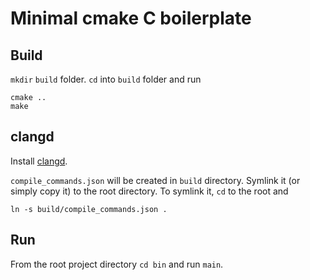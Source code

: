 # Minimal cmake C boilerplate

## Build
`mkdir` `build` folder. `cd` into `build` folder and run

```
cmake ..
make
```

## clangd

Install [clangd](https://clangd.llvm.org/installation.html).

`compile_commands.json` will be created in `build` directory. Symlink it (or simply copy it) to the root directory. To symlink it, `cd` to the root and

```
ln -s build/compile_commands.json .
```

## Run

From the root project directory `cd bin` and run `main`.
